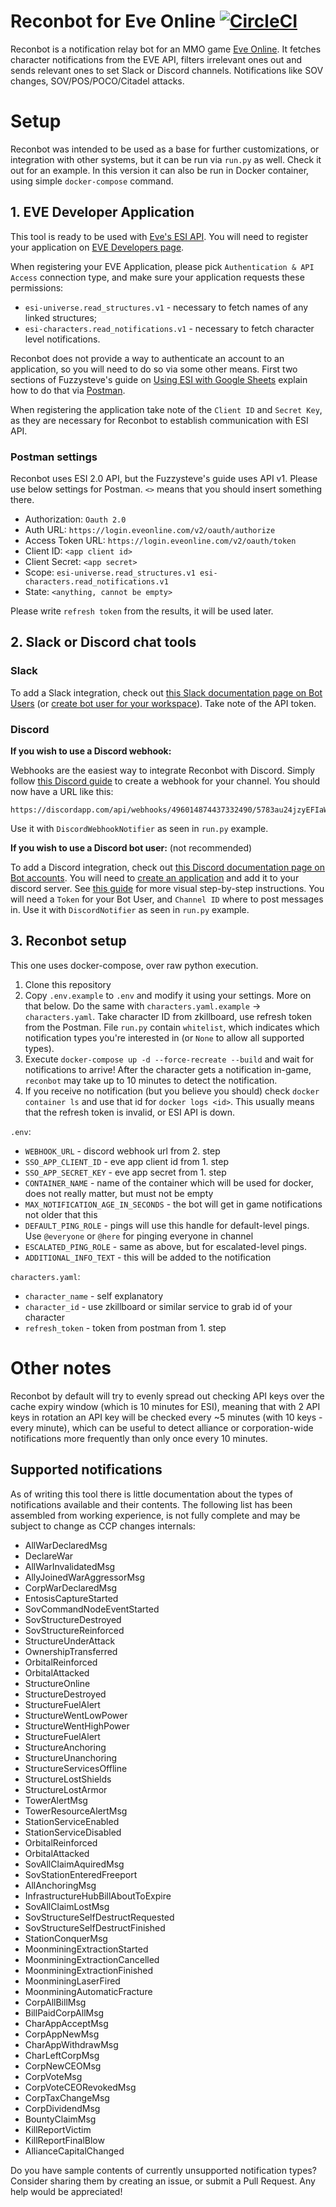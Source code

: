 Reconbot for Eve Online [![CircleCI](https://circleci.com/gh/flakas/reconbot.svg?style=svg)](https://circleci.com/gh/flakas/reconbot)
=======================

Reconbot is a notification relay bot for an MMO game [Eve Online](http://secure.eveonline.com/signup/?invc=905e73a0-eb57-49ab-8fe5-9759c2ba5e99&action=buddy).
It fetches character notifications from the EVE API, filters irrelevant ones out and sends relevant ones to set Slack or Discord channels.
Notifications like SOV changes, SOV/POS/POCO/Citadel attacks.

# Setup

Reconbot was intended to be used as a base for further customizations, or integration with other systems, but it can be run via `run.py` as well. Check it out for an example. In this version it can also be run in Docker container, using simple `docker-compose` command.

## 1. EVE Developer Application

This tool is ready to be used with [Eve's ESI API](https://esi.tech.ccp.is/). You will need to register your application on [EVE Developers page](https://developers.eveonline.com/applications).

When registering your EVE Application, please pick `Authentication & API Access` connection type, and make sure your application requests these permissions:

- `esi-universe.read_structures.v1` - necessary to fetch names of any linked structures;
- `esi-characters.read_notifications.v1` - necessary to fetch character level notifications.

Reconbot does not provide a way to authenticate an account to an application, so you will need to do so via some other means. First two sections of Fuzzysteve's guide on [Using ESI with Google Sheets](https://www.fuzzwork.co.uk/2017/03/14/using-esi-google-sheets/) explain how to do that via [Postman](https://www.getpostman.com/). 

When registering the application take note of the `Client ID` and `Secret Key`, as they are necessary for Reconbot to establish communication with ESI API.

### Postman settings

Reconbot uses ESI 2.0 API, but the Fuzzysteve's guide uses API v1. Please use below settings for Postman. `<>` means that you should insert something there.

- Authorization: `Oauth 2.0`
- Auth URL: `https://login.eveonline.com/v2/oauth/authorize`
- Access Token URL: `https://login.eveonline.com/v2/oauth/token`
- Client ID: `<app client id>`
- Client Secret: `<app secret>`
- Scope: `esi-universe.read_structures.v1 esi-characters.read_notifications.v1`
- State: `<anything, cannot be empty>`

Please write `refresh token` from the results, it will be used later.

## 2. Slack or Discord chat tools

### Slack

To add a Slack integration, check out [this Slack documentation page on Bot Users](https://api.slack.com/bot-users) (or [create bot user for your workspace](https://my.slack.com/services/new/bot)). Take note of the API token.

### Discord

__If you wish to use a Discord webhook:__

Webhooks are the easiest way to integrate Reconbot with Discord. Simply follow [this Discord guide](https://support.discordapp.com/hc/en-us/articles/228383668-Intro-to-Webhooks) to create a webhook for your channel.
You should now have a URL like this:
```
https://discordapp.com/api/webhooks/496014874437332490/5783au24jzyEFIaWnfTvJn0gFzh5REEEE3ee3e3eNKeFee3We2cIe_6e7e36ugUj5zEm
```

Use it with `DiscordWebhookNotifier` as seen in `run.py` example.

__If you wish to use a Discord bot user:__ (not recommended)

To add a Discord integration, check out [this Discord documentation page on Bot accounts](https://discordapp.com/developers/docs/topics/oauth2#bots).
You will need to [create an application](https://discordapp.com/developers/applications/me#top) and add it to your discord server.
See [this guide](https://github.com/Chikachi/DiscordIntegration/wiki/How-to-get-a-token-and-channel-ID-for-Discord) for more visual step-by-step instructions.
You will need a `Token` for your Bot User, and `Channel ID` where to post messages in.
Use it with `DiscordNotifier` as seen in `run.py` example.

## 3. Reconbot setup

This one uses docker-compose, over raw python execution.

1. Clone this repository
2. Copy `.env.example` to `.env` and modify it using your settings. More on that below. Do the same with `characters.yaml.example` -> `characters.yaml`. Take character ID from zkillboard, use refresh token from the Postman.
  File `run.py` contain `whitelist`, which indicates which notification types you're interested in (or `None` to allow all supported types).
3. Execute `docker-compose up -d --force-recreate --build` and wait for notifications to arrive! After the character gets a notification in-game, `reconbot` may take up to 10 minutes to detect the notification.
4. If you receive no notification (but you believe you should) check `docker container ls` and use that id for `docker logs <id>`. This usually means that the refresh token is invalid, or ESI API is down.

`.env`:

- `WEBHOOK_URL` - discord webhook url from 2. step
- `SSO_APP_CLIENT_ID` - eve app client id from 1. step
- `SSO_APP_SECRET_KEY` - eve app secret from 1. step
- `CONTAINER_NAME` - name of the container which will be used for docker, does not really matter, but must not be empty
- `MAX_NOTIFICATION_AGE_IN_SECONDS` - the bot will get in game notifications not older that this
- `DEFAULT_PING_ROLE` - pings will use this handle for default-level pings. Use `@everyone` or `@here` for pinging everyone in channel
- `ESCALATED_PING_ROLE` - same as above, but for escalated-level pings.
- `ADDITIONAL_INFO_TEXT` - this will be added to the notification

`characters.yaml`:

- `character_name` - self explanatory
- `character_id` - use zkillboard or similar service to grab id of your character
- `refresh_token` - token from postman from 1. step

# Other notes

Reconbot by default will try to evenly spread out checking API keys over the cache expiry window (which is 10 minutes for ESI), meaning that with 2 API keys in rotation an API key will be checked every ~5 minutes (with 10 keys - every minute), which can be useful to detect alliance or corporation-wide notifications more frequently than only once every 10 minutes.

## Supported notifications

As of writing this tool there is little documentation about the types of notifications available and their contents. The following list has been assembled from working experience, is not fully complete and may be subject to change as CCP changes internals:

- AllWarDeclaredMsg
- DeclareWar
- AllWarInvalidatedMsg
- AllyJoinedWarAggressorMsg
- CorpWarDeclaredMsg
- EntosisCaptureStarted
- SovCommandNodeEventStarted
- SovStructureDestroyed
- SovStructureReinforced
- StructureUnderAttack
- OwnershipTransferred
- OrbitalReinforced
- OrbitalAttacked
- StructureOnline
- StructureDestroyed
- StructureFuelAlert
- StructureWentLowPower
- StructureWentHighPower
- StructureFuelAlert
- StructureAnchoring
- StructureUnanchoring
- StructureServicesOffline
- StructureLostShields
- StructureLostArmor
- TowerAlertMsg
- TowerResourceAlertMsg
- StationServiceEnabled
- StationServiceDisabled
- OrbitalReinforced
- OrbitalAttacked
- SovAllClaimAquiredMsg
- SovStationEnteredFreeport
- AllAnchoringMsg
- InfrastructureHubBillAboutToExpire
- SovAllClaimLostMsg
- SovStructureSelfDestructRequested
- SovStructureSelfDestructFinished
- StationConquerMsg
- MoonminingExtractionStarted
- MoonminingExtractionCancelled
- MoonminingExtractionFinished
- MoonminingLaserFired
- MoonminingAutomaticFracture
- CorpAllBillMsg
- BillPaidCorpAllMsg
- CharAppAcceptMsg
- CorpAppNewMsg
- CharAppWithdrawMsg
- CharLeftCorpMsg
- CorpNewCEOMsg
- CorpVoteMsg
- CorpVoteCEORevokedMsg
- CorpTaxChangeMsg
- CorpDividendMsg
- BountyClaimMsg
- KillReportVictim
- KillReportFinalBlow
- AllianceCapitalChanged

Do you have sample contents of currently unsupported notification types? Consider sharing them by creating an issue, or submit a Pull Request. Any help would be appreciated!
